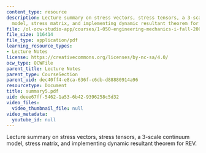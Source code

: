 ```yaml
---
content_type: resource
description: Lecture summary on stress vectors, stress tensors, a 3-scale continuum
  model, stress matrix, and implementing dynamic resultant theorem for REV.
file: /ol-ocw-studio-app/courses/1-050-engineering-mechanics-i-fall-2007/deee67ff54621a536b429396258c5d32_summary5.pdf
file_size: 116414
file_type: application/pdf
learning_resource_types:
- Lecture Notes
license: https://creativecommons.org/licenses/by-nc-sa/4.0/
ocw_type: OCWFile
parent_title: Lecture Notes
parent_type: CourseSection
parent_uid: dec40ff4-e8ca-636f-c6db-d88880914a96
resourcetype: Document
title: summary5.pdf
uid: deee67ff-5462-1a53-6b42-9396258c5d32
video_files:
  video_thumbnail_file: null
video_metadata:
  youtube_id: null
---
```

Lecture summary on stress vectors, stress tensors, a 3-scale continuum model, stress matrix, and implementing dynamic resultant theorem for REV.